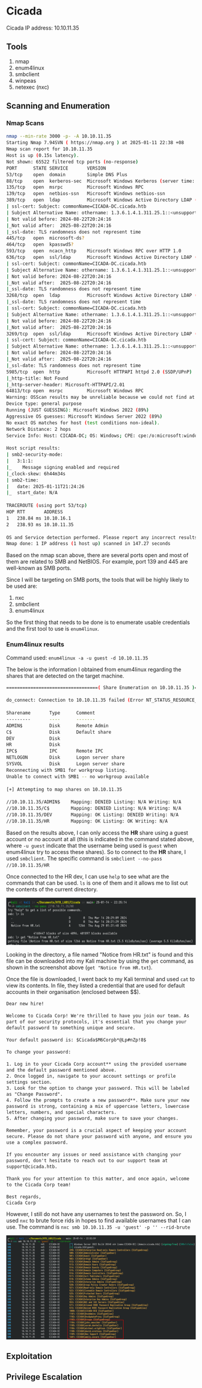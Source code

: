 # Cicada

Cicada IP address: 10.10.11.35

## Tools

1. nmap
2. enum4linux
3. smbclient
4. winpeas
5. netexec (nxc)

## Scanning and Enumeration

### Nmap Scans 

```bash
nmap --min-rate 3000 -p- -A 10.10.11.35
Starting Nmap 7.94SVN ( https://nmap.org ) at 2025-01-11 22:38 +08
Nmap scan report for 10.10.11.35
Host is up (0.15s latency).
Not shown: 65522 filtered tcp ports (no-response)
PORT      STATE SERVICE       VERSION
53/tcp    open  domain        Simple DNS Plus
88/tcp    open  kerberos-sec  Microsoft Windows Kerberos (server time: 2025-01-11 21:23:29Z)
135/tcp   open  msrpc         Microsoft Windows RPC
139/tcp   open  netbios-ssn   Microsoft Windows netbios-ssn
389/tcp   open  ldap          Microsoft Windows Active Directory LDAP (Domain: cicada.htb0., Site: Default-First-Site-Name)
| ssl-cert: Subject: commonName=CICADA-DC.cicada.htb
| Subject Alternative Name: othername: 1.3.6.1.4.1.311.25.1::<unsupported>, DNS:CICADA-DC.cicada.htb
| Not valid before: 2024-08-22T20:24:16
|_Not valid after:  2025-08-22T20:24:16
|_ssl-date: TLS randomness does not represent time
445/tcp   open  microsoft-ds?
464/tcp   open  kpasswd5?
593/tcp   open  ncacn_http    Microsoft Windows RPC over HTTP 1.0
636/tcp   open  ssl/ldap      Microsoft Windows Active Directory LDAP (Domain: cicada.htb0., Site: Default-First-Site-Name)
| ssl-cert: Subject: commonName=CICADA-DC.cicada.htb
| Subject Alternative Name: othername: 1.3.6.1.4.1.311.25.1::<unsupported>, DNS:CICADA-DC.cicada.htb
| Not valid before: 2024-08-22T20:24:16
|_Not valid after:  2025-08-22T20:24:16
|_ssl-date: TLS randomness does not represent time
3268/tcp  open  ldap          Microsoft Windows Active Directory LDAP (Domain: cicada.htb0., Site: Default-First-Site-Name)
|_ssl-date: TLS randomness does not represent time
| ssl-cert: Subject: commonName=CICADA-DC.cicada.htb
| Subject Alternative Name: othername: 1.3.6.1.4.1.311.25.1::<unsupported>, DNS:CICADA-DC.cicada.htb
| Not valid before: 2024-08-22T20:24:16
|_Not valid after:  2025-08-22T20:24:16
3269/tcp  open  ssl/ldap      Microsoft Windows Active Directory LDAP (Domain: cicada.htb0., Site: Default-First-Site-Name)
| ssl-cert: Subject: commonName=CICADA-DC.cicada.htb
| Subject Alternative Name: othername: 1.3.6.1.4.1.311.25.1::<unsupported>, DNS:CICADA-DC.cicada.htb
| Not valid before: 2024-08-22T20:24:16
|_Not valid after:  2025-08-22T20:24:16
|_ssl-date: TLS randomness does not represent time
5985/tcp  open  http          Microsoft HTTPAPI httpd 2.0 (SSDP/UPnP)
|_http-title: Not Found
|_http-server-header: Microsoft-HTTPAPI/2.01
64813/tcp open  msrpc         Microsoft Windows RPC
Warning: OSScan results may be unreliable because we could not find at least 1 open and 1 closed port
Device type: general purpose
Running (JUST GUESSING): Microsoft Windows 2022 (89%)
Aggressive OS guesses: Microsoft Windows Server 2022 (89%)
No exact OS matches for host (test conditions non-ideal).
Network Distance: 2 hops
Service Info: Host: CICADA-DC; OS: Windows; CPE: cpe:/o:microsoft:windows

Host script results:
| smb2-security-mode:
|   3:1:1:
|_    Message signing enabled and required
|_clock-skew: 6h44m34s
| smb2-time:
|   date: 2025-01-11T21:24:26
|_  start_date: N/A

TRACEROUTE (using port 53/tcp)
HOP RTT       ADDRESS
1   238.84 ms 10.10.16.1
2   238.93 ms 10.10.11.35

OS and Service detection performed. Please report any incorrect results at https://nmap.org/submit/ .
Nmap done: 1 IP address (1 host up) scanned in 147.27 seconds
```

Based on the nmap scan above, there are several ports open and most of them are related to SMB and NetBIOS. For example, port 139 and 445 are well-known as SMB ports. 

Since I will be targeting on SMB ports, the tools that will be highly likely to be used are:

1. nxc
2. smbclient
3. enum4linux

So the first thing that needs to be done is to enumerate usable credentials and the first tool to use is `enum4linux`.

### Enum4linux results

Command used: `enum4linux -a -u guest -d 10.10.11.35`

The below is the information I obtained from enum4linux regarding the shares that are detected on the target machine.

```bash
==================================( Share Enumeration on 10.10.11.35 )==================================

do_connect: Connection to 10.10.11.35 failed (Error NT_STATUS_RESOURCE_NAME_NOT_FOUND)

Sharename       Type      Comment
---------       ----      -------
ADMIN$          Disk      Remote Admin
C$              Disk      Default share
DEV             Disk
HR              Disk
IPC$            IPC       Remote IPC
NETLOGON        Disk      Logon server share
SYSVOL          Disk      Logon server share
Reconnecting with SMB1 for workgroup listing.
Unable to connect with SMB1 -- no workgroup available

[+] Attempting to map shares on 10.10.11.35

//10.10.11.35/ADMIN$    Mapping: DENIED Listing: N/A Writing: N/A
//10.10.11.35/C$        Mapping: DENIED Listing: N/A Writing: N/A
//10.10.11.35/DEV       Mapping: OK Listing: DENIED Writing: N/A
//10.10.11.35/HR        Mapping: OK Listing: OK Writing: N/A

```

Based on the results above, I can only access the **HR** share using a guest account or no account at all (this is indicated in the command stated above, where `-u guest` indicate that the username being used is `guest` when enum4linux try to access these shares). So to connect to the **HR** share, I used `smbclient`. The specific command is `smbclient --no-pass //10.10.11.35/HR`

Once connected to the HR dev, I can use `help` to see what are the commands that can be used. `ls` is one of them and it allows me to list out the contents of the current directory.

![HR SMB Share](./Screenshots/HR%20SMB%20share.png)

Looking in the directory, a file named "Notice from HR.txt" is found and this file can be downloaded into my Kali machine by using the `get` command, as shown in the screenshot above (`get "Notice from HR.txt`).

Once the file is downloaded, I went back to my Kali terminal and used `cat` to view its contents. In file, they listed a credential that are used for default accounts in their organisation (enclosed between $$).

```
Dear new hire!

Welcome to Cicada Corp! We're thrilled to have you join our team. As part of our security protocols, it's essential that you change your default password to something unique and secure.

Your default password is: $Cicada$M6Corpb*@Lp#nZp!8$

To change your password:

1. Log in to your Cicada Corp account** using the provided username and the default password mentioned above.
2. Once logged in, navigate to your account settings or profile settings section.
3. Look for the option to change your password. This will be labeled as "Change Password".
4. Follow the prompts to create a new password**. Make sure your new password is strong, containing a mix of uppercase letters, lowercase letters, numbers, and special characters.
5. After changing your password, make sure to save your changes.

Remember, your password is a crucial aspect of keeping your account secure. Please do not share your password with anyone, and ensure you use a complex password.

If you encounter any issues or need assistance with changing your password, don't hesitate to reach out to our support team at support@cicada.htb.

Thank you for your attention to this matter, and once again, welcome to the Cicada Corp team!

Best regards,
Cicada Corp
```

However, I still do not have any usernames to test the password on. So, I used `nxc` to brute force rids in hopes to find available usernames that I can use. The command is `nxc smb 10.10.11.35 -u 'guest' -p '' --rid-brute`

![NXC Enumerate Users](./Screenshots/nxc%20enumerate%20users.png)

## Exploitation

## Privilege Escalation

